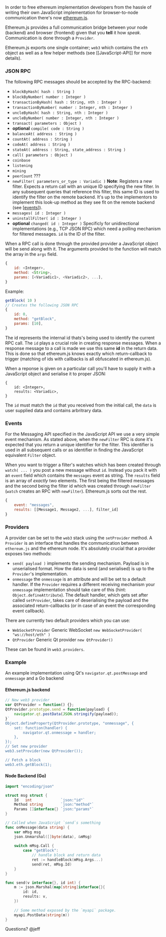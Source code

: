 In order to free ethereum implementation developers from the hassle of writing their own JavaScript implementation for browser-to-node communication there's now [ethereum.js](https://github.com/ethereum/ethereum.js).

Ethereum.js provides a full communication bridge between your node (backend) and browser (frontend) given that you **tell** it how _speak_. Communication is done through a `Provider`.

Ethereum.js exports one single container; `web3` which contains the `eth` object as well as a few helper methods (see [[JavaScript-API]] for more details).

### JSON RPC

The following RPC messages should be accepted by the RPC-backend:

* `blockByHash( hash : String )`
* `blockByNumber( number : Integer )`
* `transactionByHash( hash : String, nth : Integer )`
* `transactionByNumber( number : Integer, nth : Integer )`
* `uncleByHash( hash : String, nth : Integer )`
* `uncleByNumber( number : Integer, nth : Integer )`
* `transact( parameters : Object )`
* **optional** `compile( code : String )`
* `balanceAt( address : String )`
* `countAt( address : String )`
* `codeAt( address : String )`
* `stateAt( address : String, state_address : String )`
* `call( parameters : Object )`
* `coinbase`
* `listening`
* `mining`
* `peerCount` ???
* `newFilter( parameters_or_type : Variadic )` **Note**: Registers a new filter. Expects a return call with an unique ID specifying the new filter. In any subsequent queries that reference this filter, this same ID is used to identify the filter on the remote backend. It's up to the implementors to implement this look-up method as they see fit on the remote backend (see [[events](#events)]).
* `messages( id : Integer )`
* `uninstallFilter( id : Integer )`
* **optional** `changed( id : Integer )` Specificly for unidirectional implementations (e.g., TCP JSON RPC) which need a polling mechanism for filtered messages. `id` is the ID of the filter.

When a RPC call is done through the provided provider a JavaScript object will be send along with it. The arguments provided to the function will match the array in the `args` field.

```javascript
{
    id: <Integer>,
    method: <String>,
    params: [<Variadic1>, <Variadic2>, ...],
}
```

Example:

```javascript
getBlock( 10 )
// Creates the following JSON RPC
{
    id: 0,
    method: "getBlock",
    params: [10],
}

```

The id represents the internal id thats's being used to identify the current RPC call. The `id` plays a crucial role in creating response messages. When a response message to a call is made we use this same **id** in the return data. This is done so that ethereum.js knows exactly which return-callback to trigger (matching of ids with callbacks is all obfuscated in ethereum.js).

When a reponse is given on a particular call you'll have to supply it with a JavaScript object and serialise it to proper JSON:

```
{
    id: <Integer>,
    results: <Variadic>,
}
```

The `id` must match the `id` that you received from the initial call, the `data` is user supplied data and contains arbritrary data.

### Events

For the Messaging API specified in the JavaScript API we use a very simple event mechanism. As stated above, when the `newFilter` RPC is done it's expected that you return a unique identifier for the filter. This identifier is used in all subsequent calls or as identifier in finding the JavaScript equivalent `Filter` object.

When you want to trigger a filter's watches which has been created through `watch( ... )` you post a new message without `id`. Instead you pack it with an `event` field which contains the `messages` event as string. The `results` field is an array of _exactly_ two elements. The first being the filtered messages and the second being the filter id which was created through `newFilter` (`watch` creates an RPC with `newFilter`). Ethereum.js sorts out the rest.

```javascript
{
    event: "messages",
    results: [[Message1, Message2, ...], filter_id]
}
```

### Providers

A provider can be set to the `web3` stack using the `setProvider` method. A `Provider` is an interface that handles the communication between `ethereum.js` and the ethereum node. It's absolutely crucial that a provider exposes two methods:

* `send( payload )` implements the sending mechanism. Payload is in unserialised format. How the data is send (and serialised) is up to the `Provider`'s implementation.
* `onmessage` the `onmessage` is an attribute and will be set to a default handler. If the `Provider` requires a different receiving mechanism your `onmessage` implementation should take care of this (hint: `Object.defineAttribute`). The default handler, which gets set after called `setProvider`, takes care of deserialising the payload and the associated return-callbacks (or in case of an event the corresponding event callback).

There are currently two default providers which you can use:

* `WebSocketProvider` Generic WebSocket `new WebSocketProvider( "ws://host/eth" )`
* `QtProvider` Generic Qt provider `new QtProvider()`

These can be found in `web3.providers`.

### Example

An example implementation using Qt's `navigator.qt.postMessage` and `onmessage` and a Go backend

#### Ethereum.js backend

```javascript
// New web3 provider
var QtProvider = function() {};
QtProvider.prototype.send = function(payload) {
    navigator.qt.postData(JSON.stringify(payload));
}`
Object.defineProperty(QtProvider.prototype, "onmessage", {
    set: function(handler) {
        navigator.qt.onmessage = handler;
    },
});
// Set new provider
web3.setProvider(new QtProvider());

// Fetch a block
web3.eth.getBlock(1);
```

#### Node Backend (Go)

```go
import "encoding/json"

struct msg struct {
    Id   int             `json:"id"`
    Method string        `json:"method"`
    Params []interface{} `json:"params"`
}

// Called when JavaScript `send`s something
func onMessage(data string) {
    var mMsg msg
    json.Unmarshal([]byte(data), &mMsg)
    
    switch mMsg.Call {
        case "getBlock":
            // handle block and return data
            ret := handleBlock(mMsg.Args...)
            send(ret, mMsg.Id)
    }
}

func send(v interface{}, id int) {
    m := json.Marshal(map[string]interface{}{
        id: id,
        results: v,
    })
    
    // Some method exposed by the `myapi` package.
    myapi.PostData(string(m))
}
```

Questions? @jeff